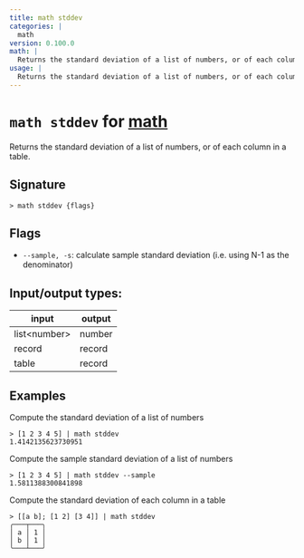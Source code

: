 ```yaml
---
title: math stddev
categories: |
  math
version: 0.100.0
math: |
  Returns the standard deviation of a list of numbers, or of each column in a table.
usage: |
  Returns the standard deviation of a list of numbers, or of each column in a table.
---
```

<!-- This file is automatically generated. Please edit the command in https://github.com/nushell/nushell instead. -->

# `math stddev` for [math](/commands/categories/math.md)

<div class='command-title'>Returns the standard deviation of a list of numbers, or of each column in a table.</div>

## Signature

```> math stddev {flags} ```

## Flags

 -  `--sample, -s`: calculate sample standard deviation (i.e. using N-1 as the denominator)


## Input/output types:

| input        | output |
| ------------ | ------ |
| list\<number\> | number |
| record       | record |
| table        | record |
## Examples

Compute the standard deviation of a list of numbers
```nu
> [1 2 3 4 5] | math stddev
1.4142135623730951
```

Compute the sample standard deviation of a list of numbers
```nu
> [1 2 3 4 5] | math stddev --sample
1.5811388300841898
```

Compute the standard deviation of each column in a table
```nu
> [[a b]; [1 2] [3 4]] | math stddev
╭───┬───╮
│ a │ 1 │
│ b │ 1 │
╰───┴───╯
```

